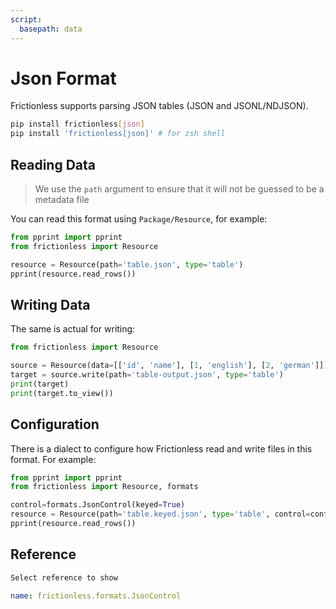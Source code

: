 ```yaml
---
script:
  basepath: data
---
```


# Json Format

Frictionless supports parsing JSON tables (JSON and JSONL/NDJSON).

```bash tabs=CLI
pip install frictionless[json]
pip install 'frictionless[json]' # for zsh shell
```

## Reading Data

> We use the `path` argument to ensure that it will not be guessed to be a metadata file

You can read this format using `Package/Resource`, for example:

```python script tabs=Python
from pprint import pprint
from frictionless import Resource

resource = Resource(path='table.json', type='table')
pprint(resource.read_rows())
```

## Writing Data

The same is actual for writing:

```python script tabs=Python
from frictionless import Resource

source = Resource(data=[['id', 'name'], [1, 'english'], [2, 'german']])
target = source.write(path='table-output.json', type='table')
print(target)
print(target.to_view())
```

## Configuration

There is a dialect to configure how Frictionless read and write files in this format. For example:

```python script tabs=Python
from pprint import pprint
from frictionless import Resource, formats

control=formats.JsonControl(keyed=True)
resource = Resource(path='table.keyed.json', type='table', control=control)
pprint(resource.read_rows())
```

## Reference

```markdown tabs=Select
Select reference to show
```

```yaml reference tabs=JsonControl
name: frictionless.formats.JsonControl
```
